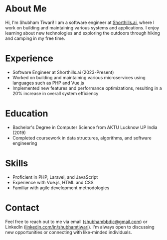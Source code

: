 # About Me

Hi, I'm Shubham Tiwari! I am a software engineer at [Shorthills.ai](https://shorthills.ai), where I work on building and maintaining various systems and applications. I enjoy learning about new technologies and exploring the outdoors through hiking and camping in my free time.

# Experience

  - Software Engineer at Shorthills.ai (2023-Present)
  - Worked on building and maintaining various microservices using languages such as PHP and Vue.js
  - Implemented new features and performance optimizations, resulting in a 20% increase in overall system efficiency
# Education

  - Bachelor's Degree in Computer Science from AKTU Lucknow UP India (2019)
  - Completed coursework in data structures, algorithms, and software engineering
 
# Skills

- Proficient in PHP, Laravel, and JavaScript
- Experience with Vue.js, HTML and CSS
- Familiar with agile development methodologies

# Contact

Feel free to reach out to me via email (shubhambbdic@gmail.com) or LinkedIn ([linkedin.com/in/shubhamtiwari](https://www.linkedin.com/in/dev-shubh)). I'm always open to discussing new opportunities or connecting with like-minded individuals.
